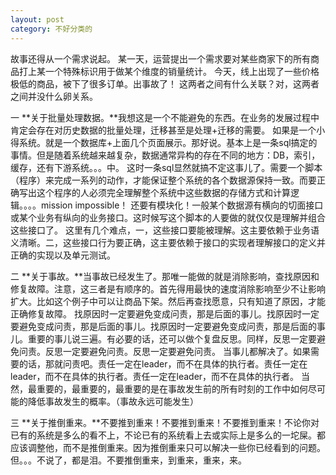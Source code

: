 ```yaml
---
layout: post
category: 不好分类的
---
```


故事还得从一个需求说起。
某一天，运营提出一个需求要对某些商家下的所有商品打上某一个特殊标识用于做某个维度的销量统计。
今天，线上出现了一些价格极低的商品，被下了很多订单。出事故了！
这两者之间有什么关联？对，这两者之间并没什么卵关系。

一
**关于批量处理数据。**我想这是一个不能避免的东西。在业务的发展过程中肯定会存在对历史数据的批量处理，迁移甚至是处理+迁移的需要。
如果是一个小得系统。就是一个数据库+上面几个页面展示。那好说。基本上是一条sql搞定的事情。但是随着系统越来越复杂，数据通常异构的存在不同的地方：DB，索引，缓存，还有下游系统。。。中。
这时一条sql显然就搞不定这事儿了。需要一个脚本（程序）来完成一系列的动作，才能保证整个系统的各个数据源保持一致。而要正确写出这个程序的人必须完全理解整个系统中这些数据的存储方式和计算逻辑。。。。mission impossible！
还要有模块化！一般某个数据源有横向的切面接口或某个业务有纵向的业务接口。这时候写这个脚本的人要做的就仅仅是理解并组合这些接口了。
这里有几个难点，一，这些接口要能被理解。这主要依赖于业务语义清晰。二，这些接口行为要正确，这主要依赖于接口的实现者理解接口的定义并正确的实现以及单元测试。

二
**关于事故。**当事故已经发生了。那唯一能做的就是消除影响，查找原因和修复故障。注意，这三者是有顺序的。首先得用最快的速度消除影响至少不让影响扩大。比如这个例子中可以让商品下架。然后再查找愿意，只有知道了原因，才能正确修复故障。
找原因时一定要避免变成问责，那是后面的事儿。找原因时一定要避免变成问责，那是后面的事儿。找原因时一定要避免变成问责，那是后面的事儿。重要的事儿说三遍。有必要的话，还可以做个复盘反思。同样，反思一定要避免问责。反思一定要避免问责。反思一定要避免问责。
当事儿都解决了。如果需要的话，那就问责吧。责任一定在leader，而不在具体的执行者。责任一定在leader，而不在具体的执行者。责任一定在leader，而不在具体的执行者。
当然，最重要的，最重要的，最重要的是在事故发生前的所有时刻的工作中如何尽可能的降低事故发生的概率。（事故永远可能发生）

三
**关于推倒重来。**不要推到重来！不要推到重来！不要推到重来！不论你对已有的系统是多么的看不上，不论已有的系统看上去或实际上是多么的一坨屎。都应该调整他，而不是推倒重来。因为推倒重来只可以解决一些你已经看到的问题。但。。。不说了，都是泪。不要推倒重来，到重来，重来，来。